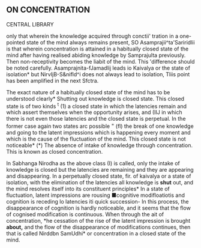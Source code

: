 ## **ON CONCENTRATION**

CENTRAL LIBRARY

only that wherein the knowledge acquired through conctii' tration in a one-pointed state of the mind always remains present, SO Asamprajii^ta'Sariridlii is that wherein concentration is attained in a habitually closed state of the mind after having realised abiding knowledge by Samprajulta previously. Then non-receptivity becomes the liabit of the mind. This 'difference should be noted carefully. Asamprajnita-fJamadlij leads io Kaivalya or the state of isolation\* but NirvIjB-S&nifld^i does not always lead to isolation, Tliis point has been amplified in the next Sfctra.

The exact nature of a habitually closed state of the mind has to be understood clearly\* Shutting out knowledge is closed state. This closed state is of two kinds <sup>t</sup> (1) a closed state in which the latencies remain and which assert themselves when the opportunity arises, and (IIJ in which there is not even those latencies and the closed state is perpetual. In the former case again two states arc possible <sup>=</sup> (fl) the break of one knowledge and going to the latent impressions which is happening every moment and which is the cause of the fluctuation of the mind. This closed state is not noticeable\* (\*) The absence of intake of knowledge through concentration. This is known as closed concentration.

In Sabhanga Nirodha as the above class (I) is called, only the intake of knowledge is closed but the latencies are remaining and they are appearing and disappearing. In a perpetually closed state, fir. of kaivalya or a state of isolation, with the elimination of the latencies all knowledge is **shut** out, and the mind resolves itself into its constituent principles\* In a state of fluctuation, latent impressions are rousing ■cognitive modifloatiotis and cognition is receding lo latencies iti quick succession- In this process, the disappearance of cognition is hardly noticeable, and it seems that the flow of cognised modification is continuous. When through the ait of concentration, \*he cessation of the rise of the latent impression is brought **about,** and the flow of the disappearance of modifications continues, then that is called Nirddbn SamUdhi\* or concentration in a closed state of the mind.
